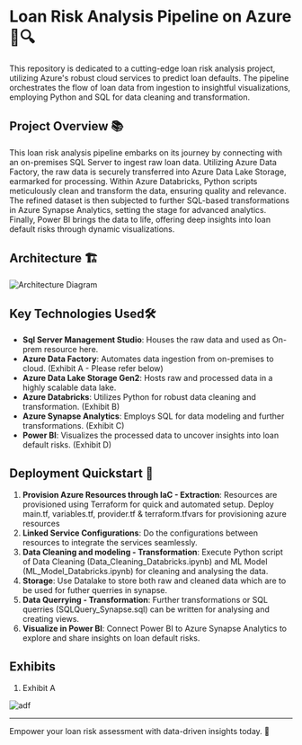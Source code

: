 # Loan Risk Analysis Pipeline on Azure 🏦🔍

This repository is dedicated to a cutting-edge loan risk analysis project, utilizing Azure's robust cloud services to predict loan defaults. The pipeline orchestrates the flow of loan data from ingestion to insightful visualizations, employing Python and SQL for data cleaning and transformation.


## Project Overview 📚

This loan risk analysis pipeline embarks on its journey by connecting with an on-premises SQL Server to ingest raw loan data. Utilizing Azure Data Factory, the raw data is securely transferred into Azure Data Lake Storage, earmarked for processing. Within Azure Databricks, Python scripts meticulously clean and transform the data, ensuring quality and relevance. The refined dataset is then subjected to further SQL-based transformations in Azure Synapse Analytics, setting the stage for advanced analytics. Finally, Power BI brings the data to life, offering deep insights into loan default risks through dynamic visualizations.

## Architecture 🏗️

![Architecture Diagram](https://media.licdn.com/dms/image/D4D22AQEMZF_R1bXZVQ/feedshare-shrink_800/0/1696683585675?e=2147483647&v=beta&t=90cNdVLMGR-W6ZFe5ZDbVYxcmqcFMDMdn5w-QnVqFh4 "Architecture Diagram")


## Key Technologies Used🛠️

- **Sql Server Management Studio**: Houses the raw data and used as On-prem resource here.
- **Azure Data Factory**: Automates data ingestion from on-premises to cloud. (Exhibit A - Please refer below)
- **Azure Data Lake Storage Gen2**: Hosts raw and processed data in a highly scalable data lake.
- **Azure Databricks**: Utilizes Python for robust data cleaning and transformation. (Exhibit B)
- **Azure Synapse Analytics**: Employs SQL for data modeling and further transformations. (Exhibit C)
- **Power BI**: Visualizes the processed data to uncover insights into loan default risks. (Exhibit D)

## Deployment Quickstart 🚀

1. **Provision Azure Resources through IaC - Extraction**: Resources are provisioned using Terraform for quick and automated setup. Deploy main.tf, variables.tf, provider.tf & terraform.tfvars for provisioning azure resources
2. **Linked Service Configurations**: Do the configurations between resources to integrate the services seamlessly.
3. **Data Cleaning and modeling - Transformation**: Execute Python script of Data Cleaning (Data_Cleaning_Databricks.ipynb) and ML Model (ML_Model_Databricks.ipynb) for cleaning and analysing the data.
4. **Storage**: Use Datalake to store both raw and cleaned data which are to be used for futher querries in synapse.
5. **Data Querrying - Transformation**: Further transformations or SQL querries (SQLQuery_Synapse.sql) can be written for analysing and creating views.
6. **Visualize in Power BI**: Connect Power BI to Azure Synapse Analytics to explore and share insights on loan default risks.

## Exhibits

1. Exhibit A

![adf](https://drive.google.com/file/d/1rb11tNqgvF_HZSFHplptqIBmMc5RtyRc/view?usp=sharing)

---

Empower your loan risk assessment with data-driven insights today. 🚀
